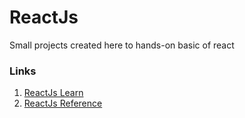 # ReactJs
Small projects created here to hands-on basic of react

### Links
1. [ReactJs Learn](https://react.dev/learn)
2. [ReactJs Reference](https://react.dev/reference/react)